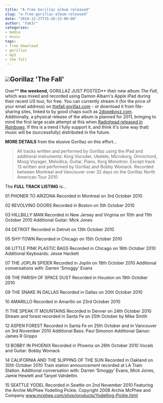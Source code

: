 ```yaml
---
title: "A free Gorillaz album released"
slug: "a-free-gorillaz-album-released"
date: "2010-12-27T15:26:32-06:00"
author: "fak3r"
categories:
- media
- music
tags:
- free download
- gorillaz
- mp3
- the fall
---
```


## [![](http://fak3r.com/files/2010/12/Gorillaz_the+fall-290x290.jpg)](http://fak3r.com/files/2010/12/Gorillaz_the+fall.jpg)Gorillaz 'The Fall'


Over** **the weekend,** GORILLAZ JUST POSTED** their new album _The Fall_, which was mixed and recorded using Damon Albarn's Apple iPad during their recent US tour, for free. You can currently stream it (for the price of your email address) on [thefall.gorillaz.com](http://thefall.gorillaz.com/) - or download it from file-sharing sites, linked to by good chaps such as [2dopeboyz.com](http://www.2dopeboyz.com/2010/12/26/gorillaz-the-fall-free-album). Additionally, a physical release of the album is planned for 2011, bringing to mind the first large scale attempt at this when [Radiohead released _In Rainbows_](http://fak3r.com/2007/10/02/radiohead-groundbreaking-release-in-rainbows-eminent/). If this is a trend I fully support it, and think it's (one way that) music will be (successfully) distributed in the future.

**MORE DETAILS** from the elusive Gorillaz on this effort...


> All tracks written and performed by Gorillaz using the iPad and additional instruments: Korg Vocoder, Ukelele, Microkorg, Omnichord, Moog Voyager, Melodica, Guitar, Piano, Korg Monotron. Except track 13 written and performed by Gorillaz and Bobby Womack. Recorded between Montreal and Vancouver over 32 days on the Gorillaz North American Tour 2010



The **FULL TRACK LISTING** is...



01 PHONER TO ARIZONA
Recorded in Montreal on 3rd October 2010

02 REVOLVING DOORS
Recorded in Boston on 5th October 2010

03 HILLBILLY MAN
Recorded in New Jersey and Virginia on 10th and 11th October 2010
Additional Guitar: Mick Jones

04 DETROIT
Recorded in Detroit on 13th October 2010

05 SHY-TOWN
Recorded in Chicago on 15th October 2010

06 LITTLE PINK PLASTIC BAGS
Recorded in Chicago on 16th October 2010
Additional Keyboards: Jesse Hackett

07 THE JOPLIN SPIDER
Recorded in Joplin on 18th October 2010
Additional conversations with: Darren ‘Smoggy’ Evans

08 THE PARISH OF SPACE DUST
Recorded in Houston on 19th October 2010

09 THE SNAKE IN DALLAS
Recorded in Dallas on 20th October 2010

10 AMARILLO
Recorded in Amarillo on 23rd October 2010

11 THE SPEAK IT MOUNTAINS
Recorded in Denver on 24th October 2010
Stream and forest recorded in Santa Fe on 25th October by Mike Smith

12 ASPEN FOREST
Recorded in Santa Fe on 25th October and in Vancouver on 3rd November 2010
Additional Bass: Paul Simonon
Additional Qanun: James R Grippo

13 BOBBY IN PHOENIX
Recorded in Phoenix on 26th October 2010
Vocals and Guitar: Bobby Womack

14 CALIFORNIA AND THE SLIPPING OF THE SUN
Recorded in Oakland on 30th October 2010
Train station announcement recorded at LA Train Station. Additional conversation with: Darren ‘Smoggy’ Evans, Mick Jones, Jamie Hewlett and Tanyel Vahdettin.

15 SEATTLE YODEL
Recorded in Seattle on 2nd November 2010
Featuring the Archie McPhee Yodelling Pickle. Copyright 2008 Archie McPhee and Company www.mcphee.com/shop/products/Yodelling-Pickle.html


